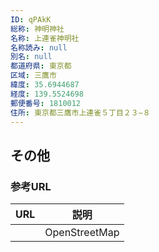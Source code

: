 ```yaml
---
ID: qPAkK
総称: 神明神社
名称: 上連雀神明社
名称読み: null
別名: null
都道府県: 東京都
区域: 三鷹市
緯度: 35.6944687
経度: 139.5524698
郵便番号: 1810012
住所: 東京都三鷹市上連雀５丁目２３−８
---
```


## その他

### 参考URL

| URL | 説明          |
| --- | ------------- |
|     | OpenStreetMap |
